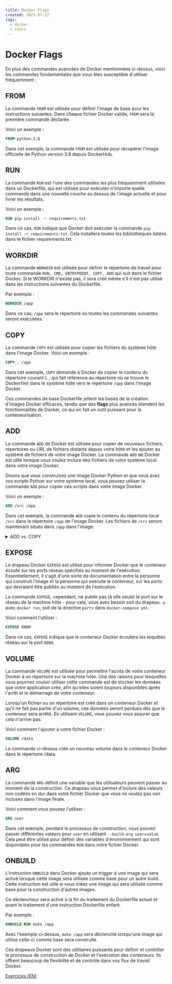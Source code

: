 ```yaml
---
title: Docker Flags
created: 2023-07-22
tags:
  - docker
  - cours
---
```


# Docker Flags

En plus des commandes avancées de Docker mentionnées ci-dessus, voici les commandes fondamentales que vous êtes susceptible d'utiliser fréquemment :

## FROM

La commande `FROM` est utilisée pour définir l'image de base pour les instructions suivantes. Dans chaque fichier Docker valide, `FROM` sera la première commande déclarée.

Voici un exemple :
```Dockerfile
FROM python:3.8
```
Dans cet exemple, la commande `FROM` est utilisée pour récupérer l'image officielle de Python version 3.8 depuis DockerHub.

## RUN

La commande `RUN` est l'une des commandes les plus fréquemment utilisées dans un Dockerfile, qui est utilisée pour exécuter n'importe quelle commande dans une nouvelle couche au dessus de l'image actuelle et pour livrer les résultats.

Voici un exemple :
```Dockerfile
RUN pip install -r requirements.txt
```
Dans ce cas, `RUN` indique que Docker doit exécuter la commande `pip install -r requirements.txt`. Cela installera toutes les bibliothèques listées dans le fichier requirements.txt.

## WORKDIR

La commande `WORKDIR` est utilisée pour définir le répertoire de travail pour toute commande `RUN, CMD, ENTRYPOINT, COPY, ADD` qui suit dans le fichier Docker. Si le WORKDIR n'existe pas, il sera créé même s'il n'est pas utilisé dans les instructions suivantes du Dockerfile.

Par exemple :
```Dockerfile
WORKDIR /app
```

Dans ce cas, `/app` sera le répertoire où toutes les commandes suivantes seront exécutées.

## COPY

La commande `COPY` est utilisée pour copier les fichiers du système hôte dans l'image Docker.
Voici un exemple :
```Dockerfile
COPY . /app
```
Dans cet exemple, `COPY` demande à Docker de copier le contenu du répertoire courant (`.`, qui fait référence au répertoire où se trouve le Dockerfile) dans le système hôte vers le répertoire `/app` dans l'image Docker.

Ces commandes de base Dockerfile jettent les bases de la création d'images Docker efficaces, tandis que des **flags** plus avancés étendent les fonctionnalités de Docker, ce qui en fait un outil puissant pour la conteneurisation.

## ADD

La commande `ADD` de Docker est utilisée pour copier de nouveaux fichiers, répertoires ou URL de fichiers distants depuis votre hôte et les ajouter au système de fichiers de votre image Docker. La commande `ADD` de Docker est utile lorsque vous voulez inclure des fichiers de votre système local dans votre image Docker. 

Disons que vous construisez une image Docker Python et que vous avez vos scripts Python sur votre système local, vous pouvez utiliser la commande `ADD` pour copier ces scripts dans votre image Docker. 

Voici un exemple :

```Dockerfile
ADD /src /app
```

Dans cet exemple, la commande `ADD` copie le contenu du répertoire local `/src` dans le répertoire `/app` de l'image Docker. Les fichiers de `/src` seront maintenant situés dans `/app` dans l'image.



<details class="ml-4">
<summary class="font-bold -ml-4 cursor-pointer">ADD vs. COPY</summary>
Les commandes `ADD` et `COPY` de Docker ont des fonctionnalités similaires : elles permettent toutes deux de copier des fichiers d'une source (le système de fichiers local) vers une destination (l'image Docker). Cependant, il y a des différences notables entre elles en termes de fonctionnalités supplémentaires.

**ADD** 

La commande `ADD` prend en compte un src et une destination. Elle copie les fichiers/répertoires d'un src sur l'hôte dans l'image Docker à la destination spécifiée. 

```Dockerfile
ADD /src /app
```
Cette commande copie le dossier du code source local (`/src`) dans le répertoire `/app` de l'image.

Mais `ADD` a des fonctionnalités supplémentaires :

1. `ADD` permet à src d'être une URL. Si c'est le cas, `ADD` télécharge les données de l'URL vers la destination :

```Fichier docker
ADD http://example.com/big.tar.xz /usr/src/things/
```
Dans l'exemple, la commande donne à Docker la directive de télécharger un fichier depuis `example.com` et de l'ajouter à `/usr/src/things/` dans votre image Docker.

2. `ADD` décompresse automatiquement un fichier tarball local si le src est au format tar :

```Dockerfile
ADD /src/big.tar.xz /app
```

Cette commande indique à Docker d'extraire automatiquement les fichiers de `big.tar.xz` dans votre image Docker dans le répertoire `/app`.

**COPY**

La commande `COPY` est plus simple. Elle prend un src et une destination tout comme `ADD`, copie le fichier/répertoire de src et l'ajoute au système de fichiers de l'image dans le chemin de destination. 



```Dockerfile
COPY . /app
```

Dans l'exemple, `COPY` demande à Docker de copier le contenu du répertoire courant (`.`, qui fait référence au répertoire où se trouve Dockerfile) dans le système hôte vers le répertoire `/app` dans l'image Docker. 

Cependant, `COPY` ne supporte pas l'URL comme source et ne décompresse pas les fichiers compressés.

**Recommandation:**

La meilleure pratique est d'utiliser `COPY` pour la simple copie de fichiers locaux, et `ADD` pour les autres cas (comme le téléchargement depuis une URL et l'extraction de fichiers tar). La raison derrière cela est de maintenir la transparence sur ce qui est ajouté à l'image Docker. Une directive Dockerfile comme `COPY myfile /mydir/` est très claire, elle copie un fichier local dans le répertoire spécifié dans l'image Docker. Mais si `ADD` est utilisé, la personne qui lit le fichier Docker devra vérifier s'il s'agit simplement d'une copie, d'un téléchargement depuis une URL, ou de l'extraction d'un fichier tar, ce qui introduit une sorte de "couche cachée" et rend le fichier Docker un peu plus difficile à comprendre.
</details>

## EXPOSE

Le drapeau Docker `EXPOSE` est utilisé pour informer Docker que le conteneur écoute sur les ports réseau spécifiés au moment de l'exécution. Essentiellement, il s'agit d'une sorte de documentation entre la personne qui construit l'image et la personne qui exécute le conteneur, sur les ports qui devraient être publiés au moment de l'exécution. 


La commande `EXPOSE`, cependant, ne publie pas (à elle seule) le port sur le réseau de la machine hôte - pour cela, vous avez besoin soit du drapeau `-p` avec `docker run`, soit de la directive `ports` dans `docker-compose yml`.

Voici comment l'utiliser :

```Dockerfile
EXPOSE 8080
```

Dans ce cas, `EXPOSE` indique que le conteneur Docker écoutera les requêtes réseau sur le port `8080`.


## VOLUME

La commande `VOLUME` est utilisée pour permettre l'accès de votre conteneur Docker à un répertoire sur la machine hôte. Une des raisons pour lesquelles vous pourriez vouloir utiliser cette commande est de stocker les données que votre application crée, afin qu'elles soient toujours disponibles après l'arrêt et le démarrage de votre conteneur.

Lorsqu'un fichier ou un répertoire est créé dans un conteneur Docker et qu'il ne fait pas partie d'un volume, ces données seront perdues dès que le conteneur sera arrêté. En utilisant `VOLUME`, vous pouvez vous assurer que cela n'arrive pas.

Voici comment l'ajouter à votre fichier Docker :

```Dockerfile
VOLUME /data
```
  
La commande ci-dessus crée un nouveau volume dans le conteneur Docker dans le répertoire /data.


## ARG

La commande `ARG` définit une variable que les utilisateurs peuvent passer au moment de la construction. Ce drapeau vous permet d'inclure des valeurs non codées en dur dans votre fichier Docker que vous ne voulez pas voir incluses dans l'image finale.

Voici comment vous pouvez l'utiliser :

```Dockerfile
ARG user
```


Dans cet exemple, pendant le processus de construction, vous pouvez passer différentes valeurs pour `user` en utilisant `--build-arg user=value`. Cela peut être utilisé pour définir des variables d'environnement qui sont disponibles pour les commandes `RUN` dans votre fichier Docker.


## ONBUILD

L'instruction `ONBUILD` dans Docker ajoute un trigger à une image qui sera activé lorsque cette image sera utilisée comme base pour un autre build. Cette instruction est utile si vous créez une image qui sera utilisée comme base pour la construction d'autres images.

Ce déclencheur sera activé à la fin du traitement du Dockerfile actuel et avant le traitement d'une instruction Dockerfile enfant.

Par exemple :

```Dockerfile
ONBUILD RUN make /app
```

Avec l'exemple ci-dessus, `make /app` sera déclenché lorsqu'une image qui utilise celle-ci comme base sera construite.

Ces drapeaux Docker sont des utilitaires puissants pour définir et contrôler le processus de construction de Docker et l'exécution des conteneurs. Ils offrent beaucoup de flexibilité et de contrôle dans vos flux de travail Docker.

[Exercices (EN)](/docker/flags/exercice)